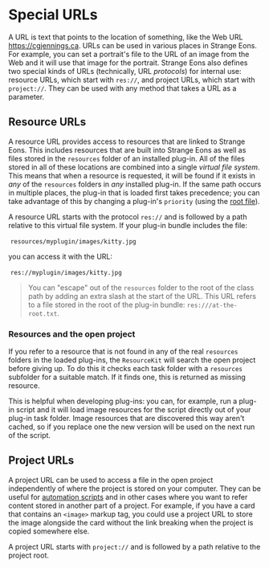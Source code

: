 # Special URLs

A URL is text that points to the location of something, like the Web URL https://cgjennings.ca. URLs can be used in various places in Strange Eons. For example, you can set a portrait's file to the URL of an image from the Web and it will use that image for the portrait. Strange Eons also defines two special kinds of URLs (technically, URL *protocols*) for internal use: resource URLs, which start with `res://`, and project URLs, which start with `project://`. They can be used with any method that takes a URL as a parameter.

## Resource URLs

A resource URL provides access to resources that are linked to Strange Eons. This includes resources that are built into Strange Eons as well as files stored in the `resources` folder of an installed plug-in. All of the files stored in all of these locations are combined into a single *virtual file system*. This means that when a resource is requested, it will be found if it exists in *any* of the `resources` folders in *any* installed plug-in. If the same path occurs in multiple places, the plug-in that is loaded first takes precedence; you can take advantage of this by changing a plug-in's `priority` (using the [root file](dm-eons-plugin.md)).

A resource URL starts with the protocol `res://` and is followed by a path relative to this virtual file system. If your plug-in bundle includes the file:

​    `resources/myplugin/images/kitty.jpg`

you can access it with the URL:

​    `res://myplugin/images/kitty.jpg`

> You can "escape" out of the `resources` folder to the root of the class path by adding an extra slash at the start of the URL. This URL refers to a file stored in the root of the plug-in bundle: `res:///at-the-root.txt`.

### Resources and the open project

If you refer to a resource that is not found in any of the real `resources` folders in the loaded plug-ins, the `ResourceKit` will search the open project before giving up. To do this it checks each task folder with a `resources` subfolder for a suitable match. If it finds one, this is returned as missing resource.

This is helpful when developing plug-ins: you can, for example, run a plug-in script and it will load image resources for the script directly out of your plug-in task folder. Image resources that are discovered this way aren't cached, so if you replace one the new version will be used on the next run of the script.

## Project URLs

A project URL can be used to access a file in the open project independently of where the project is stored on your computer. They can be useful for [automation scripts](um-proj-automation.md) and in other cases where you want to refer content stored in another part of a project. For example, if you have a card that contains an `<image>` markup tag, you could use a project URL to store the image alongside the card without the link breaking when the project is copied somewhere else.

A project URL starts with `project://` and is followed by a path relative to the project root.